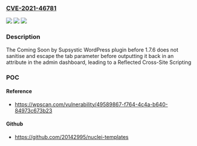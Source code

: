 ### [CVE-2021-46781](https://cve.mitre.org/cgi-bin/cvename.cgi?name=CVE-2021-46781)
![](https://img.shields.io/static/v1?label=Product&message=Coming%20Soon%20by%20Supsystic&color=blue)
![](https://img.shields.io/static/v1?label=Version&message=1.7.6%3C%201.7.6%20&color=brighgreen)
![](https://img.shields.io/static/v1?label=Vulnerability&message=CWE-79%20Cross-site%20Scripting%20(XSS)&color=brighgreen)

### Description

The Coming Soon by Supsystic WordPress plugin before 1.7.6 does not sanitise and escape the tab parameter before outputting it back in an attribute in the admin dashboard, leading to a Reflected Cross-Site Scripting

### POC

#### Reference
- https://wpscan.com/vulnerability/49589867-f764-4c4a-b640-84973c673b23

#### Github
- https://github.com/20142995/nuclei-templates

